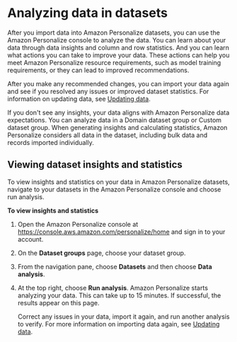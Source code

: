 # Analyzing data in datasets<a name="analyzing-data"></a>

After you import data into Amazon Personalize datasets, you can use the Amazon Personalize console to analyze the data\. You can learn about your data through data insights and column and row statistics\. And you can learn what actions you can take to improve your data\. These actions can help you meet Amazon Personalize resource requirements, such as model training requirements, or they can lead to improved recommendations\. 

 After you make any recommended changes, you can import your data again and see if you resolved any issues or improved dataset statistics\. For information on updating data, see [Updating data](updating-datasets.md)\. 

 If you don't see any insights, your data aligns with Amazon Personalize data expectations\. You can analyze data in a Domain dataset group or Custom dataset group\. When generating insights and calculating statistics, Amazon Personalize considers all data in the dataset, including bulk data and records imported individually\. 

## Viewing dataset insights and statistics<a name="run-analysis-console"></a>

To view insights and statistics on your data in Amazon Personalize datasets, navigate to your datasets in the Amazon Personalize console and choose run analysis\. 

**To view insights and statistics**

1. Open the Amazon Personalize console at [https://console\.aws\.amazon\.com/personalize/home](https://console.aws.amazon.com/personalize/home) and sign in to your account\.

1.  On the **Dataset groups** page, choose your dataset group\.

1. From the navigation pane, choose **Datasets** and then choose **Data analysis**\.

1.  At the top right, choose **Run analysis**\. Amazon Personalize starts analyzing your data\. This can take up to 15 minutes\. If successful, the results appear on this page\. 

    Correct any issues in your data, import it again, and run another analysis to verify\. For more information on importing data again, see [Updating data](updating-datasets.md)\. 